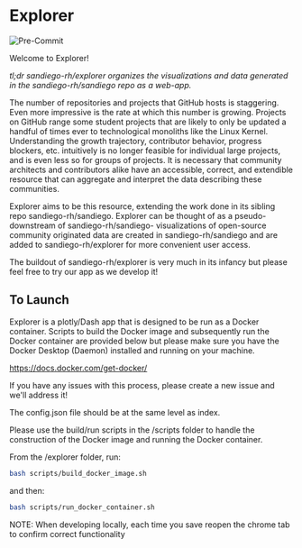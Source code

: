 # Explorer

![Pre-Commit](https://github.com/JamesKunstle/explorer/actions/workflows/pre-commit.yml/badge.svg)


Welcome to Explorer!

*tl;dr sandiego-rh/explorer organizes the visualizations and data generated in the sandiego-rh/sandiego repo as a web-app.*

The number of repositories and projects that GitHub hosts is staggering. Even more impressive is the rate at which this number is growing.
Projects on GitHub range some student projects that are likely to only be updated a handful of times ever to technological monoliths like the
Linux Kernel. Understanding the growth trajectory, contributor behavior, progress blockers, etc. intuitively is no longer feasible for individual
large projects, and is even less so for groups of projects. It is necessary that community architects and contributors alike have an accessible,
correct, and extendible resource that can aggregate and interpret the data describing these communities.

Explorer aims to be this resource, extending the work done in its sibling repo sandiego-rh/sandiego. Explorer can be thought of as a pseudo-downstream of
sandiego-rh/sandiego- visualizations of open-source community originated data are created in sandiego-rh/sandiego and are added to sandiego-rh/explorer
for more convenient user access.

The buildout of sandiego-rh/explorer is very much in its infancy but please feel free to try our app as we develop it!

## To Launch

Explorer is a plotly/Dash app that is designed to be run as a Docker container.
Scripts to build the Docker image and subsequently run the Docker container
are provided below but please make sure you have the Docker Desktop (Daemon) installed and
running on your machine.

https://docs.docker.com/get-docker/

If you have any issues with this process, please create a new issue and we'll address it!

The config.json file should be at the same level as index.

Please use the build/run scripts in the /scripts folder to handle the
construction of the Docker image and running the Docker container.

From the /explorer folder, run:

```bash
bash scripts/build_docker_image.sh
```

and then:

```bash
bash scripts/run_docker_container.sh
```
NOTE: When developing locally, each time you save reopen the chrome tab to confirm correct functionality
